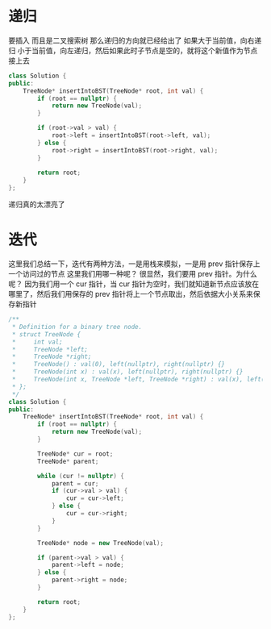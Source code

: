 # 递归
要插入 而且是二叉搜索树
那么递归的方向就已经给出了
如果大于当前值，向右递归
小于当前值，向左递归，然后如果此时子节点是空的，就将这个新值作为节点接上去
```c++
class Solution {
public:
    TreeNode* insertIntoBST(TreeNode* root, int val) {
        if (root == nullptr) {
            return new TreeNode(val);
        }

        if (root->val > val) {
            root->left = insertIntoBST(root->left, val);
        } else {
            root->right = insertIntoBST(root->right, val);
        }
        
        return root;
    }
};
```
递归真的太漂亮了

# 迭代
这里我们总结一下，迭代有两种方法，一是用栈来模拟，一是用 prev 指针保存上一个访问过的节点
这里我们用哪一种呢？
很显然，我们要用 prev 指针。为什么呢？
因为我们用一个 cur 指针，当 cur 指针为空时，我们就知道新节点应该放在哪里了，然后我们用保存的 prev 指针将上一个节点取出，然后依据大小关系来保存新指针

```c++
/**
 * Definition for a binary tree node.
 * struct TreeNode {
 *     int val;
 *     TreeNode *left;
 *     TreeNode *right;
 *     TreeNode() : val(0), left(nullptr), right(nullptr) {}
 *     TreeNode(int x) : val(x), left(nullptr), right(nullptr) {}
 *     TreeNode(int x, TreeNode *left, TreeNode *right) : val(x), left(left), right(right) {}
 * };
 */
class Solution {
public:
    TreeNode* insertIntoBST(TreeNode* root, int val) {
        if (root == nullptr) {
            return new TreeNode(val);
        }   

        TreeNode* cur = root;
        TreeNode* parent;

        while (cur != nullptr) {
            parent = cur;
            if (cur->val > val) {
                cur = cur->left;
            } else {
                cur = cur->right;
            }
        }

        TreeNode* node = new TreeNode(val);

        if (parent->val > val) {
            parent->left = node;
        } else {
            parent->right = node;
        }

        return root;
    }
};
```
